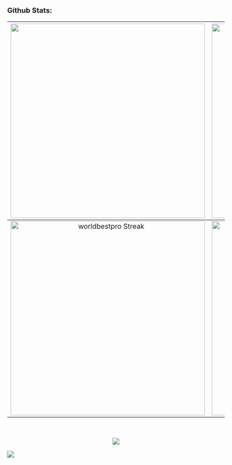 ### Github Stats:

| <img width="450em" src="https://github-profile-trophy.vercel.app/?username=worldbestpro&theme=onestar&row=2&column=4&margin-w=10&margin-h=15&no-bg=true)](https://github.com/ryo-ma/github-profile-trophy"> | <img  width="450em" src="https://github-readme-stats.vercel.app/api/top-langs?username=worldbestpro&show_icons=true&locale=en&layout=compact&theme=vue-dark" alt="World Best Developer's Most used lang" /> |
| :-----------------------------------------------------------------------------------------------------------------------------------------------------------------------------------------------------: | :--------------------------------------------------------------------------------------------------------------------------------------------------------------------------------------: |
|                                           <img  width="450em"   src="https://streak-stats.demolab.com?user=worldbestpro&theme=vue-dark" alt="worldbestpro Streak" />                                           |  <img width="450em" align="center" alt="worldbestpro's Github stats"  src="https://github-readme-stats.vercel.app/api?username=worldbestpro&show_icons=true&count_private=true&theme=vue-dark" />   |

<br/>
<p align="center"> <img src="https://quotes-github-readme.vercel.app/api?type=horizontal&theme=dark&quote=To%20know,%20is%20to%20know%20that%20you%20know%20nothing.%20Nothing%20but%20the%20art%20of%20self-ignorance.&author=He%20who%20embraced%20his%20own%20ignorance" /> </p>

<img src="https://komarev.com/ghpvc/?username=worldbestpro" />
